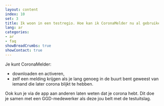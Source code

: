 ```yaml
---
layout: content
index: 10
set: 3
title: Ik woon in een testregio. Hoe kan ik CoronaMelder nu al gebruiken?
lang: ar
categories:
- ar
- faq
showBreadCrumbs: true
showContact: true
---
```


Je kunt CoronaMelder:

- downloaden en activeren,
- zelf een melding krijgen als je lang genoeg in de buurt bent geweest van iemand die later corona blijkt te hebben.

Ook kun je via de app aan anderen laten weten dat je corona hebt. Dit doe je samen met een GGD-medewerker als deze jou belt met de testuitslag.

